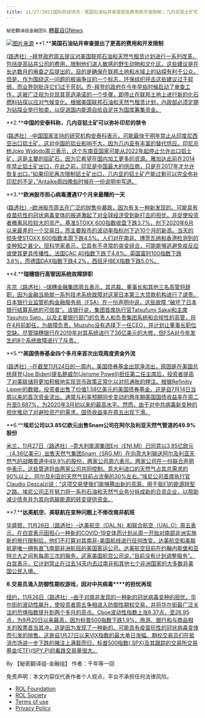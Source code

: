 ```yaml
---
title: 11/27/2021国际财经快讯：美国石油钻井审查提高费用和开发限制；几内亚铝土矿可以弥补印尼的禁令
---
```

`秘密翻译组金融团队` [轉載自GNews](https://gnews.org/zh-hans/1700280/)

![](https://assets.gnews.org/wp-content/uploads/2021/11/图片1-122.png)[图片来源](https://dzm0ugdauank9.cloudfront.net/)
**1.****美国石油钻井审查提出了更高的费用和开发限制**

[(路透社）–拜登政府周五提议对美国联邦石油和天然气租赁计划进行一系列改革，包括提高钻井公司的费用，限制他们进入敏感的野生动物和文化区。这些建议是在长达数月的审查之后提出的，目的是确保在联邦土地和水域上的钻探有利于公众。但是，作为围绕这一问题的极端争议的一个标志，环保组织抨击这些建议过于软弱，而业界则批评它们过于苛刻。乔-拜登的政府在今年早些时候启动了审查工作，这被广泛视为兑现其竞选承诺的一个步骤，即停止在联邦土地上进行新的化石燃料钻探以应对气候变化。根据美国联邦石油和天然气租赁计划，内政部必须定期为钻探业举行拍卖，以促进国内能源自给自足并为国库筹集资金。](https://www.oann.com/biden-administration-proposes-reforms-to-federal-oil-gas-drilling-program/)

**2.****中国的安泰科称，几内亚铝土矿可以弥补印尼的禁令**

[(路透社）-中国国家支持的研究机构安泰科表示，可能最快于明年禁止从印度尼西亚出口铝土矿，这对中国的铝业影响不大，因为几内亚有丰富的替代供应。印尼总统Joko Widodo周三表示，这个东南亚国家可能从2022年起停止允许出口铝土矿，这是主要的铝矿石，因为它希望在国内加工更多的资源。雅加达此前在2014年禁止铝土矿出口，在此之前，印尼是中国最大的供应商，只是在2017年才允许恢复出口。”如果印尼再次限制铝土矿出口，几内亚的铝土矿产能过剩可以完全弥补印尼的不足，”Antaike周四晚些时候在一份说明中写道。](https://www.oann.com/guinea-bauxite-can-make-up-for-indonesia-ban-chinas-antaike-says/)

**3.****欧洲股市担心病毒遭遇17个月来最糟的一天**

[(路透社）–欧洲股市周五在广泛的抛售中暴跌，因为有关一种新发现的、可能具有疫苗抗性的冠状病毒变体的报道激起了对全球经济受到新打击的担忧，并促使投资者撤离风险较大的资产。基准STOXX 600指数收盘下跌3.7%，创下2020年6月以来最差的一个交易日，而主要股市的波动率指标创下近10个月的新高。当天的损失使STOXX 600指数本周下跌4.5%。人们对在南非、博茨瓦纳和香港检测到的变种知之甚少，但科学家表示，它具有不寻常的突变组合，可能能够逃避免疫反应或使其更具传播性。法国CAC 40指数下跌了4.8%。英国富时100指数下跌3.6%，而德国DAX指数下跌4.2%，西班牙IBEX指数下跌5.0%。](https://www.oann.com/european-shares-tumble-on-fears-over-new-virus-variant/)

**4.****瑞穗银行高管因系统故障辞职**

[东京（路透社）–瑞穗金融集团周五表示，其总裁、董事长和其他三名高管将辞职，因为金融当局就一系列技术系统故障对这家日本第三大贷款机构进行了谴责。日本银行业监管机构金融服务局（FSA）在一份声明中说，这些故障 “破坏了日本银行结算系统的可信度”。该银行说，集团首席执行官Tatsufumi Sakai和主席Yasuhiro Sato，以及主要银行部门的负责人和负责集团系统和合规性的高管，将在4月前卸任，为故障负责。Muzuho没有选择下一任CEO，并计划让董事长职位空缺。尽管瑞穗银行在2019年对其系统进行了36亿美元的大修，但FSA对今年发生的8个系统故障进行了斥责。](https://www.oann.com/japans-finance-ministry-takes-punitive-action-vs-mizuho-over-forex-law/)

**5.****美国债券基金四个多月来首次出现周度资金外流**

[(路透社）–在截至11月24日的一周内，美国债券基金出现净流出，原因是在美国总统拜登(Joe Biden)提名鲍威尔(Jerome Powell)担任第二任主席后，投资者提高了对美联储将更加积极地实现货币政策正常化以对抗通胀的押注。根据Refinitiv Lipper的数据，投资者出售了价值1.58亿美元的美国债券基金，这是自7月14日当周以来的首次资金流出。通常与利率预期同步变动的两年期美国国债收益率在周二升至0.687%，为2020年3月初以来的最高水平。然而，由于对中共病毒新变种的担忧推动了对避险资产的需求，国债收益率在周五出现下滑。](https://www.oann.com/u-s-bond-funds-see-first-weekly-outflow-in-over-four-months-lipper/)

**6.****埃尼公司以3.85亿欧元出售Snam公司在阿尔及利亚天然气管道的49.9%股份**

[米兰，11月27日（路透社）–意大利能源集团Eni（ENI.MI）已同意以3.85亿欧元（4.36亿美元）出售天然气集团Snam（SRG.MI）在向意大利输送阿尔及利亚天然气的战略管道中49.9%的股份，两家公司周六表示。两家公司在一份联合声明中表示，这些管道将由两家公司共同控制。意大利进口的天然气占其总需求的90%以上，阿尔及利亚的天然气目前占流量的30%左右。”埃尼公司首席执行官Claudio Descalzi说：”这项交易使我们能够腾出新的资源，用于我们的能源转型之路。埃尼公司正在努力将一系列石油和天然气业务分拆成新的合资企业，以帮助减少债务并为其向低碳能源的转变提供资金。](https://www.reuters.com/business/eni-agrees-sell-snam-499-stake-algeria-gas-pipelines-385-mln-euros-2021-11-27/)

**7.****达美航空、美联航在变种问题上不修改南非航班**

[华盛顿，11月26日（路透社）–达美航空（DAL.N）和联合航空（UAL.O）周五表示，在白宫表示因担心一种新的COVID-19变体而计划从周一开始对南部非洲实施新的旅行限制后，他们不打算对其南非-美国航线进行任何改变。达美航空和美联航是唯一拥有直飞南部非洲航班的美国客运公司。达美航空目前在约翰内斯堡和亚特兰大之间有每周三次的服务，这家美国航空公司说，”目前没有计划调整服务”。白宫表示，它计划禁止在过去14天内去过南非和其他七个非洲国家的大多数非美国公民入境。](https://www.reuters.com/business/aerospace-defense/delta-united-not-revising-south-africa-flights-amid-variant-concerns-2021-11-26/)

**8.****交易员涌入防御性期权游戏，因对****中共病毒****的担忧再现**

[纽约，11月26日（路透社）–由于对南非发现的一种新的冠状病毒变种的担忧，华尔街的波动性飙升，使投资者周五争相进入防御性期权交易，并将华尔街最广泛关注的恐惧指数提升到两个多月的高点。Cboe波动性指数上涨8.37点，至26.95点，为9月20日以来最高，因为标普500指数下跌1.9%，旅游、银行和与商品相关的股票首当其冲，这是因为发现了一种新的、可能具有疫苗抗性的冠状病毒变体而引发的抛售。这是自1月27日以来VIX指数的最大单日涨幅。期权交易员们在抵消市场进一步下跌的赌注上满载而归，标普500指数(.SPX)及其跟踪的交易所交易基金(ETF)(SPY.P)的看跌交易量很大。](https://www.reuters.com/markets/europe/traders-pile-into-defensive-options-plays-covid-19-fears-return-2021-11-26/)

By 【秘密翻译组-金融组】
作者：千年等一回

 

免责声明：本文内容仅代表作者个人观点，平台不承担任何法律风险。

- [ROL Foundation](https://rolfoundation.org/)
- [ROL Society](https://rolsociety.org/)
- [Terms of use](https://gnews.org/terms-of-use-3/)
- [Privacy Policy](https://gnews.org/privacy-policy/)
